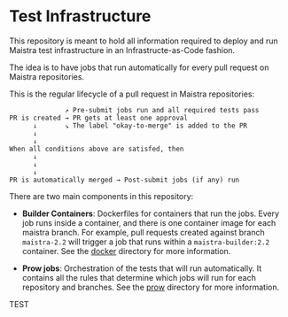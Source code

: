 # Test Infrastructure

This repository is meant to hold all information required to deploy and run Maistra test infrastructure in an Infrastructe-as-Code fashion.

The idea is to have jobs that run automatically for every pull request on Maistra repositories.

This is the regular lifecycle of a pull request in Maistra repositories:

```
              ↗ Pre-submit jobs run and all required tests pass
PR is created → PR gets at least one approval
      ↓       ↘ The label "okay-to-merge" is added to the PR
      ↓
      ↓
When all conditions above are satisfed, then
      ↓
      ↓
      ↓
PR is automatically merged → Post-submit jobs (if any) run
```

There are two main components in this repository:

 - **Builder Containers**: Dockerfiles for containers that run the jobs. Every job runs inside a container, and there is one container image for each maistra branch. For example, pull requests created against branch `maistra-2.2` will trigger a job that runs within a `maistra-builder:2.2` container. See the [docker](docker) directory for more information.

 - **Prow jobs**: Orchestration of the tests that will run automatically. It contains all the rules that determine which jobs will run for each repository and branches. See the [prow](prow) directory for more information.

TEST
